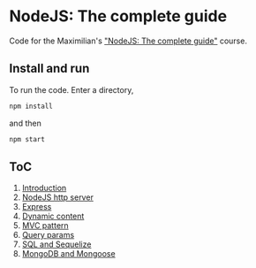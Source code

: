 # NodeJS: The complete guide

Code for the Maximilian's ["NodeJS: The complete guide"](https://www.udemy.com/course/nodejs-the-complete-guide/) course.

## Install and run
To run the code. Enter a directory,

```bash
npm install
```

and then

```bash
npm start
```

## ToC 
1) [Introduction](1-introduction/)
2) [NodeJS http server](2-node-js-http-server/)
3) [Express](3-exress/)
4) [Dynamic content](4-dynamic-content/)
5) [MVC pattern](5-MVC)
6) [Query params](6-query-params)
7) [SQL and Sequelize](7-sql-introduction)
8) [MongoDB and Mongoose](8-nosql-mongodb)